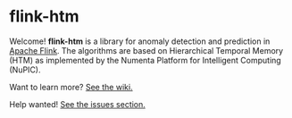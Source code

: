 # flink-htm
Welcome!  **flink-htm** is a library for anomaly detection and prediction in [Apache Flink](http://flink.apache.org/).
The algorithms are based on Hierarchical Temporal Memory (HTM) as implemented by the Numenta Platform for Intelligent Computing (NuPIC).

Want to learn more? [See the wiki.](https://github.com/nupic-community/flink-htm/wiki)

Help wanted!  [See the issues section.](https://github.com/nupic-community/flink-htm/issues)
